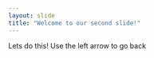```yaml
---
layout: slide
title: "Welcome to our second slide!"
---
```

Lets do this!
Use the left arrow to go back
